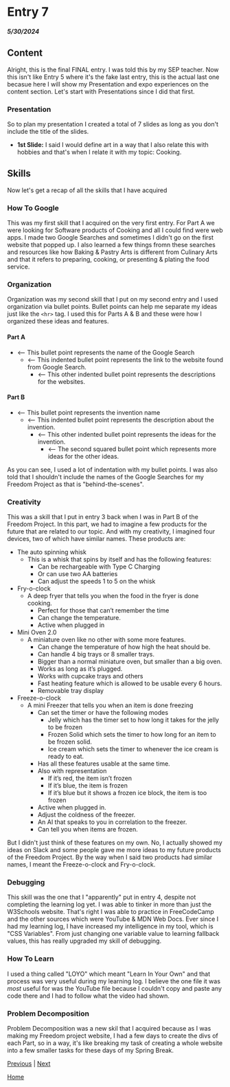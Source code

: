 # Entry 7
##### 5/30/2024

## Content
Alright, this is the final FINAL entry. I was told this by my SEP teacher. Now this isn't like Entry 5 where it's the fake last entry, this is the actual last one becasue here I will show my Presentation and expo experiences on the content section. Let's start with Presentations since I did that first.

### Presentation
So to plan my presentation I created a total of 7 slides as long as you don't include the title of the slides.

* **1st Slide:** I said I would define art in a way that I also relate this with hobbies and that's when I relate it with my topic: Cooking.

## Skills

Now let's get a recap of all the skills that I have acquired

### How To Google
This was my first skill that I acquired on the very first entry. For Part A we were looking for Software products of Cooking and all I could find were web apps. I made two Google Searches and sometimes I didn't go on the first website that popped up. I also learned a few things fromn these searches and resources like how Baking & Pastry Arts is different from Culinary Arts and that it refers to preparing, cooking, or presenting & plating the food service.

### Organization
Organization was my second skill that I put on my second entry and I used organization via bullet points. Bullet points can help me separate my ideas just like the `<hr>` tag. I used this for Parts A & B and these were how I organized these ideas and features.

#### Part A
* <-- This bullet point represents the name of the Google Search
  * <-- This indented bullet point represents the link to the website found from Google Search.
    * <-- This other indented bullet point represents the descriptions for the websites.

#### Part B
* <-- This bullet point represents the invention name
  * <-- This indented bullet point represents the description about the invention.
    * <-- This other indented bullet point represents the ideas for the invention.
      * <-- The second squared bullet point which represents more ideas for the other ideas.

As you can see, I used a lot of indentation with my bullet points. I was also told that I shouldn't include the names of the Google Searches for my Freedom Project as that is "behind-the-scenes".

### Creativity
This was a skill that I put in entry 3 back when I was in Part B of the Freedom Project. In this part, we had to imagine a few products for the future that are related to our topic. And with my creativity, I imagined four devices, two of which have similar names. These products are:

* The auto spinning whisk
  * This is a whisk that spins by itself and has the following features:
    * Can be rechargeable with Type C Charging
    * Or can use two AA batteries
    * Can adjust the speeds 1 to 5 on the whisk
* Fry-o-clock
  * A deep fryer that tells you when the food in the fryer is done cooking.
    * Perfect for those that can’t remember the time
    * Can change the temperature.
    * Active when plugged in
* Mini Oven 2.0
  * A miniature oven like no other with some more features.
    * Can change the temperature of how high the heat should be.
    * Can handle 4 big trays or 8 smaller trays.
    * Bigger than a normal miniature oven, but smaller than a big oven.
    * Works as long as it’s plugged.
    * Works with cupcake trays and others
    * Fast heating feature which is allowed to be usable every 6 hours.
    * Removable tray display
* Freeze-o-clock
  * A mini Freezer that tells you when an item is done freezing
    * Can set the timer or have the following modes
      * Jelly which has the timer set to how long it takes for the jelly to be frozen
      * Frozen Solid which sets the timer to how long for an item to be frozen solid.
      * Ice cream which sets the timer to whenever the ice cream is ready to eat.
    * Has all these features usable at the same time.
    * Also with representation
      * If it’s red, the item isn’t frozen
      * If it’s blue, the item is frozen
      * If it’s blue but it shows a frozen ice block, the item is too frozen
    * Active when plugged in.
    * Adjust the coldness of the freezer.
    * An AI that speaks to you in correlation to the freezer.
    * Can tell you when items are frozen.

But I didn't just think of these features on my own. No, I actually showed my ideas on Slack and some people gave me more ideas to my future products of the Freedom Project. By the way when I said two products had similar names, I meant the Freeze-o-clock and Fry-o-clock.

### Debugging
This skill was the one that I "apparently" put in entry 4, despite not completing the learning log yet. I was able to tinker in more than just the W3Schools website. That's right I was able to practice in FreeCodeCamp and the other sources which were YouTube & MDN Web Docs. Ever since I had my learning log, I have increased my intelligence in my tool, which is "CSS Variables". From just changing one variable value to learning fallback values, this has really upgraded my skill of debugging.

### How To Learn
I used a thing called "LOYO" which meant "Learn In Your Own" and that process was very useful during my learning log. I believe the one file it was _most_ useful for was the YouTube file because I couldn't copy and paste any code there and I had to follow what the video had shown.

### Problem Decomposition
Problem Decomposition was a new skil that I acquired because as I was making my Freedom project website, I had a few days to create the divs of each Part, so in a way, it's like breaking my task of creating a whole website into a few smaller tasks for these days of my Spring Break.

[Previous](entry06.md) | [Next](entry08.md)

[Home](../README.md)
